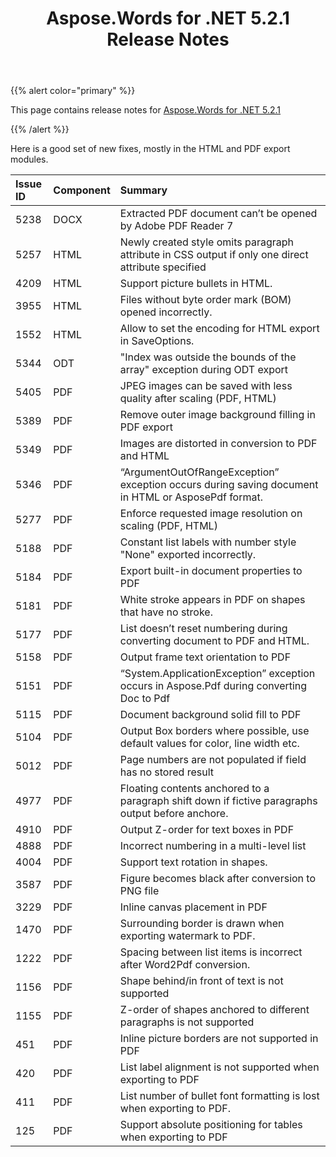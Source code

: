 ﻿---
title: Aspose.Words for .NET 5.2.1 Release Notes
articleTitle: Aspose.Words for .NET 5.2.1 Release Notes
linktitle: Aspose.Words for .NET 5.2.1 Release Notes
description: "Aspose.Words for .NET 5.2.1 Release Notes – the latest updates and fixes."
type: docs
weight: 40
url: /net/aspose-words-for-net-5-2-1-release-notes/
---

{{% alert color="primary" %}}

This page contains release notes for [Aspose.Words for .NET 5.2.1](https://downloads.aspose.com/words/net/new-releases/aspose.words-for-.net-5.2.1/)

{{% /alert %}}

Here is a good set of new fixes, mostly in the HTML and PDF export modules.

|Issue ID |Component |Summary |
| :- | :- | :- |
|5238 |DOCX |Extracted PDF document can’t be opened by Adobe PDF Reader 7 |
|5257 |HTML |Newly created style omits paragraph attribute in CSS output if only one direct attribute specified |
|4209 |HTML |Support picture bullets in HTML. |
|3955 |HTML |Files without byte order mark (BOM) opened incorrectly. |
|1552 |HTML |Allow to set the encoding for HTML export in SaveOptions. |
|5344 |ODT |"Index was outside the bounds of the array" exception during ODT export |
|5405 |PDF |JPEG images can be saved with less quality after scaling (PDF, HTML) |
|5389 |PDF |Remove outer image background filling in PDF export |
|5349 |PDF |Images are distorted in conversion to PDF and HTML |
|5346 |PDF |“ArgumentOutOfRangeException” exception occurs during saving document in HTML or AsposePdf format. |
|5277 |PDF |Enforce requested image resolution on scaling (PDF, HTML) |
|5188 |PDF |Constant list labels with number style "None" exported incorrectly. |
|5184 |PDF |Export built-in document properties to PDF |
|5181 |PDF |White stroke appears in PDF on shapes that have no stroke. |
|5177 |PDF |List doesn’t reset numbering during converting document to PDF and HTML. |
|5158 |PDF |Output frame text orientation to PDF |
|5151 |PDF |“System.ApplicationException” exception occurs in Aspose.Pdf during converting Doc to Pdf |
|5115 |PDF |Document background solid fill to PDF |
|5104 |PDF |Output Box borders where possible, use default values for color, line width etc. |
|5012 |PDF |Page numbers are not populated if field has no stored result |
|4977 |PDF |Floating contents anchored to a paragraph shift down if fictive paragraphs output before anchore. |
|4910 |PDF |Output Z-order for text boxes in PDF |
|4888 |PDF |Incorrect numbering in a multi-level list |
|4004 |PDF |Support text rotation in shapes. |
|3587 |PDF |Figure becomes black after conversion to PNG file |
|3229 |PDF |Inline canvas placement in PDF |
|1470 |PDF |Surrounding border is drawn when exporting watermark to PDF. |
|1222 |PDF |Spacing between list items is incorrect after Word2Pdf conversion. |
|1156 |PDF |Shape behind/in front of text is not supported |
|1155 |PDF |Z-order of shapes anchored to different paragraphs is not supported |
|451 |PDF |Inline picture borders are not supported in PDF |
|420 |PDF |List label alignment is not supported when exporting to PDF |
|411 |PDF |List number of bullet font formatting is lost when exporting to PDF. |
|125 |PDF |Support absolute positioning for tables when exporting to PDF |

